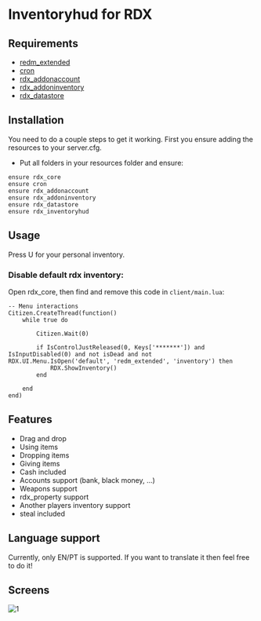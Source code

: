 # Inventoryhud for RDX

## Requirements
- [redm_extended](https://github.com/Redm-Extended-PT/rdx_core)
- [cron](https://github.com/RalivTV/cron)
- [rdx_addonaccount](https://github.com/Redm-Extended-PT/rdx_addonaccount)
- [rdx_addoninventory](https://github.com/Redm-Extended-PT/rdx_addoninventory)
- [rdx_datastore](https://github.com/Redm-Extended-PT/rdx_datastore)

## Installation
You need to do a couple steps to get it working.
First you ensure adding the resources to your server.cfg.

- Put all folders in your resources folder and ensure:
```
ensure rdx_core
ensure cron
ensure rdx_addonaccount
ensure rdx_addoninventory
ensure rdx_datastore
ensure rdx_inventoryhud
```

## Usage
Press U for your personal inventory.

### Disable default rdx inventory:

Open rdx_core, then find and remove this code in `client/main.lua`:
```
-- Menu interactions
Citizen.CreateThread(function()
	while true do

		Citizen.Wait(0)

		if IsControlJustReleased(0, Keys['*******']) and IsInputDisabled(0) and not isDead and not RDX.UI.Menu.IsOpen('default', 'redm_extended', 'inventory') then
			RDX.ShowInventory()
		end

	end
end)
```


## Features
- Drag and drop
- Using items
- Dropping items
- Giving items
- Cash included
- Accounts support (bank, black money, ...)
- Weapons support
- rdx_property support
- Another players inventory support
- steal included

## Language support
Currently, only EN/PT is supported. If you want to translate it then feel free to do it!

## Screens
![1](https://media.discordapp.net/attachments/686807996420063232/1023376640874651678/unknown.png?width=960&height=375)
